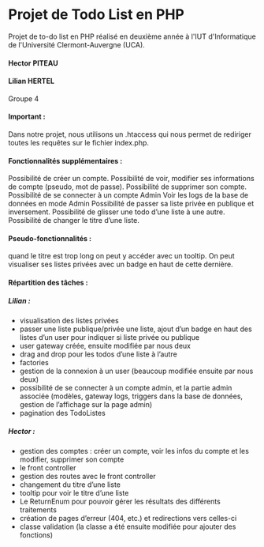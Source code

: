 # Projet de Todo List en PHP

Projet de to-do list en PHP réalisé en deuxième année à l'IUT d'Informatique de l'Université Clermont-Auvergne (UCA).

#### Hector PITEAU
#### Lilian HERTEL
Groupe 4

#### Important :
Dans notre projet, nous utilisons un .htaccess qui nous permet de rediriger toutes les requêtes sur le fichier index.php.

#### Fonctionnalités supplémentaires :
Possibilité de créer un compte.
Possibilité de voir, modifier ses informations de compte (pseudo, mot de passe).
Possibilité de supprimer son compte.
Possibilité de se connecter à un compte Admin
Voir les logs de la base de données en mode Admin
Possibilité de passer sa liste privée en publique et inversement.
Possibilité de glisser une todo d’une liste à une autre.
Possibilité de changer le titre d’une liste.

#### Pseudo-fonctionnalités :
quand le titre est trop long on peut y accéder avec un tooltip.
On peut visualiser ses listes privées avec un badge en haut de cette dernière.

#### Répartition des tâches :

##### Lilian :
* visualisation des listes privées
* passer une liste publique/privée une liste, ajout d’un badge en haut des listes d’un user pour indiquer si liste privée ou publique
* user gateway créée, ensuite modifiée par nous deux
* drag and drop pour les todos d’une liste à l’autre
* factories
* gestion de la connexion à un user (beaucoup modifiée ensuite par nous deux)
* possibilité de se connecter à un compte admin, et la partie admin associée (modèles, gateway logs, triggers dans la base de données, gestion de l’affichage sur la page admin)
* pagination des TodoListes

##### Hector :
* gestion des comptes : créer un compte, voir les infos du compte et les modifier, supprimer son compte
* le front controller 
* gestion des routes avec le front controller
* changement du titre d’une liste
* tooltip pour voir le titre d’une liste
* Le ReturnEnum pour pouvoir gérer les résultats des différents traitements
* création de pages d’erreur (404, etc.) et redirections vers celles-ci
* classe validation (la classe a été ensuite modifiée pour ajouter des fonctions)
 
